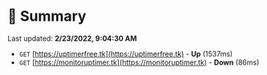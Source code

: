 # 📖 Summary
Last updated: **2/23/2022, 9:04:30 AM**

- `GET` [https://uptimerfree.tk](https://uptimerfree.tk) - **Up** (1537ms)
- `GET` [https://monitoruptimer.tk](https://monitoruptimer.tk) - **Down** (86ms)
